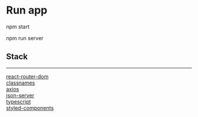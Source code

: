 # Run app

<p> npm start </p>
<p> npm run server</p>

## Stack

<hr>

[react-router-dom](https://github.com/ReactTraining/react-router/tree/master/packages/react-router-dom)
<br>
[classnames](https://github.com/JedWatson/classnames#readme)
<br>
[axios](https://github.com/axios/axios)
<br>
[json-server](https://github.com/typicode/json-server)
<br>
[typescript](https://create-react-app.dev/docs/adding-typescript/)
<br>
[styled-components](https://github.com/styled-components/styled-components)
